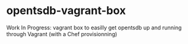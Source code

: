 opentsdb-vagrant-box
====================

Work In Progress: vagrant box to easilly get opentsdb up and running through Vagrant (with a Chef provisionning)
